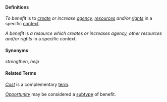 #### Definitions

*To benefit* is to *[create](https://github.com/gcassel/Modular-Organization-Terminology/blob/master/terms/create.md) or increase [agency](https://github.com/gcassel/Modular-Organization-Terminology/blob/master/terms/agent.md), [resources](https://github.com/gcassel/Modular-Organization-Terminology/blob/master/terms/resource.md) and/or [rights](https://github.com/gcassel/Modular-Organization-Terminology/blob/master/terms/right.md)* in a specific [context](https://github.com/gcassel/Modular-Organization-Terminology/blob/master/terms/context.md).

*A benefit* is *a resource which creates or increases agency, other resources and/or rights* in a specific context.

#### Synonyms

*strengthen*, *help*

#### Related Terms

*[Cost](https://github.com/gcassel/Modular-Organization-Terminology/blob/master/terms/cost.md)* is a complementary [term](https://github.com/gcassel/Modular-Organization-Terminology/blob/master/terms/term.md).

*[Opportunity](https://github.com/gcassel/Modular-Organization-Terminology/blob/master/terms/opportunity.md)* may be considered a [subtype](https://github.com/gcassel/Modular-Organization-Terminology/blob/master/terms/subtype.md) of benefit.
